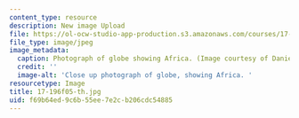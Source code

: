 ```yaml
---
content_type: resource
description: New image Upload
file: https://ol-ocw-studio-app-production.s3.amazonaws.com/courses/17-196-globalization-fall-2005/f69b64ed9c6b55ee7e2cb206cdc54885_17-196f05-th.jpg
file_type: image/jpeg
image_metadata:
  caption: Photograph of globe showing Africa. (Image courtesy of Daniel Bersak.)
  credit: ''
  image-alt: 'Close up photograph of globe, showing Africa. '
resourcetype: Image
title: 17-196f05-th.jpg
uid: f69b64ed-9c6b-55ee-7e2c-b206cdc54885
---
```

